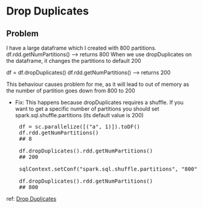 # Drop Duplicates

## Problem
I have a large dataframe which I created with 800 partitions.
df.rdd.getNumPartitions() --> returns 800
When we use dropDuplicates on the dataframe, it changes the partitions to default 200

df = df.dropDuplicates()
df.rdd.getNumPartitions() --> returns 200

This behaviour causes problem for me, as it will lead to out of memory as the number of partition goes down from
 800 to 200

- Fix:
This happens because dropDuplicates requires a shuffle. If you want to get a specific number of partitions you
should set spark.sql.shuffle.partitions (its default value is 200)
<pre>
    df = sc.parallelize([("a", 1)]).toDF()
    df.rdd.getNumPartitions()
    ## 8

    df.dropDuplicates().rdd.getNumPartitions()
    ## 200

    sqlContext.setConf("spark.sql.shuffle.partitions", "800")

    df.dropDuplicates().rdd.getNumPartitions()
    ## 800
</pre>

ref: [Drop Duplicates](https://sparkbyexamples.com/pyspark/pyspark-distinct-to-drop-duplicates/)

